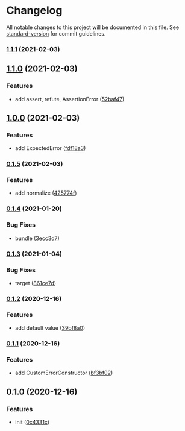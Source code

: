 # Changelog

All notable changes to this project will be documented in this file. See [standard-version](https://github.com/conventional-changelog/standard-version) for commit guidelines.

### [1.1.1](https://github.com/BlackGlory/errors/compare/v1.1.0...v1.1.1) (2021-02-03)

## [1.1.0](https://github.com/BlackGlory/errors/compare/v1.0.0...v1.1.0) (2021-02-03)


### Features

* add assert, refute, AssertionError ([52baf47](https://github.com/BlackGlory/errors/commit/52baf47a708514b4028354f9b25e307d3b81416f))

## [1.0.0](https://github.com/BlackGlory/errors/compare/v0.1.5...v1.0.0) (2021-02-03)


### Features

* add ExpectedError ([fdf18a3](https://github.com/BlackGlory/errors/commit/fdf18a36ee9b6688a9ba81a343f02fdde84517b9))

### [0.1.5](https://github.com/BlackGlory/errors/compare/v0.1.4...v0.1.5) (2021-02-03)


### Features

* add normalize ([425774f](https://github.com/BlackGlory/errors/commit/425774fd777100773b9209d8d15176ce0c018202))

### [0.1.4](https://github.com/BlackGlory/errors/compare/v0.1.3...v0.1.4) (2021-01-20)


### Bug Fixes

* bundle ([3ecc3d7](https://github.com/BlackGlory/errors/commit/3ecc3d72b3a3e6b8b4113365a89eea1e37c0394c))

### [0.1.3](https://github.com/BlackGlory/errors/compare/v0.1.2...v0.1.3) (2021-01-04)


### Bug Fixes

* target ([861ce7d](https://github.com/BlackGlory/errors/commit/861ce7d4e3de18bd53fab613cdc58896aa717bef))

### [0.1.2](https://github.com/BlackGlory/errors/compare/v0.1.1...v0.1.2) (2020-12-16)


### Features

* add default value ([39bf8a0](https://github.com/BlackGlory/errors/commit/39bf8a01f7bbfd88346f092495d15a8ee90f878e))

### [0.1.1](https://github.com/BlackGlory/errors/compare/v0.1.0...v0.1.1) (2020-12-16)


### Features

* add CustomErrorConstructor ([bf3bf02](https://github.com/BlackGlory/errors/commit/bf3bf02b1ea9a8f79c7d8438d663a84292e0be58))

## 0.1.0 (2020-12-16)


### Features

* init ([0c4331c](https://github.com/BlackGlory/errors/commit/0c4331cd91ec7bc034fe5b49b39194edaa2f0753))
